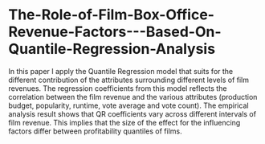 # The-Role-of-Film-Box-Office-Revenue-Factors---Based-On-Quantile-Regression-Analysis

In this paper I apply the Quantile Regression model that suits for the different contribution of the attributes surrounding different levels of film revenues. The regression coefficients from this model reflects the correlation between the film revenue and the various attributes (production budget, popularity, runtime, vote average and vote count). The empirical analysis result shows that QR coefficients vary across different intervals of film revenue. This implies that the size of the effect for the influencing factors differ between profitability quantiles of films.

